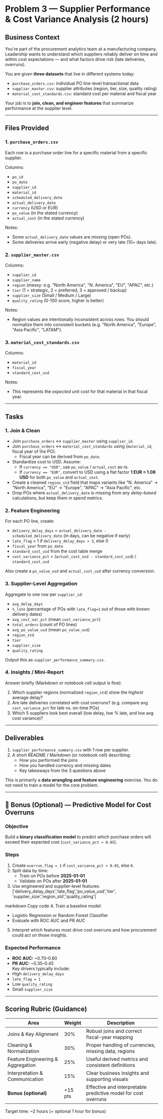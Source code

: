 # Problem 3 — Supplier Performance & Cost Variance Analysis (2 hours)

## Business Context
You're part of the procurement analytics team at a manufacturing company. Leadership wants
to understand which suppliers reliably deliver on time and within cost expectations — and
what factors drive risk (late deliveries, overruns).

You are given **three datasets** that live in different systems today:
- `purchase_orders.csv`: individual PO line-level transactional data
- `supplier_master.csv`: supplier attributes (region, tier, size, quality rating)
- `material_cost_standards.csv`: standard cost per material and fiscal year

Your job is to **join, clean, and engineer features** that summarize performance at the
supplier level.

---

## Files Provided

### 1. `purchase_orders.csv`
Each row is a purchase order line for a specific material from a specific supplier.

Columns:
- `po_id`
- `po_date`
- `supplier_id`
- `material_id`
- `scheduled_delivery_date`
- `actual_delivery_date`
- `currency` (USD or EUR)
- `po_value` (in the stated currency)
- `actual_cost` (in the stated currency)

Notes:
- Some `actual_delivery_date` values are missing (open POs).
- Some deliveries arrive early (negative delay) or very late (10+ days late).

### 2. `supplier_master.csv`
Columns:
- `supplier_id`
- `supplier_name`
- `region` (messy: e.g. "North America", "N. America", "EU", "APAC", etc.)
- `tier` (1 = strategic, 2 = preferred, 3 = approved / backup)
- `supplier_size` (Small / Medium / Large)
- `quality_rating` (0-100 score, higher is better)

Notes:
- Region values are intentionally inconsistent across rows. You should normalize them
  into consistent buckets (e.g. "North America", "Europe", "Asia Pacific", "LATAM").

### 3. `material_cost_standards.csv`
Columns:
- `material_id`
- `fiscal_year`
- `standard_cost_usd`

Notes:
- This represents the *expected* unit cost for that material in that fiscal year.

---

## Tasks

### 1. Join & Clean
- Join `purchase_orders` ↔ `supplier_master` using `supplier_id`.
- Join `purchase_orders` ↔ `material_cost_standards` using
  (`material_id`, fiscal year of the PO).
  - Fiscal year can be derived from `po_date`.
- Standardize cost to USD. Assume:
  - If `currency == "USD"`, use `po_value` / `actual_cost` as-is.
  - If `currency == "EUR"`, convert to USD using a flat factor
    **1 EUR = 1.08 USD** for both `po_value` and `actual_cost`.
- Create a cleaned `region_std` field that maps variants like "N. America" → "North America",
  "EU" → "Europe", "APAC" → "Asia Pacific", etc.
- Drop POs where `actual_delivery_date` is missing from any *delay-based* calculations,
  but keep them in spend metrics.

### 2. Feature Engineering
For each PO line, create:
- `delivery_delay_days` = `actual_delivery_date - scheduled_delivery_date`
  (in days, can be negative if early)
- `late_flag` = 1 if `delivery_delay_days > 3`, else 0
- `fiscal_year` from `po_date`
- `standard_cost_usd` from the cost table merge
- `cost_variance_pct` =
  (`actual_cost_usd - standard_cost_usd`) / `standard_cost_usd`

Also create a `po_value_usd` and `actual_cost_usd` after currency conversion.

### 3. Supplier-Level Aggregation
Aggregate to one row per `supplier_id`:
- `avg_delay_days`
- `%_late` (percentage of POs with `late_flag=1` out of those with known delivery dates)
- `avg_cost_var_pct` (mean `cost_variance_pct`)
- `total_orders` (count of PO lines)
- `avg_po_value_usd` (mean `po_value_usd`)
- `region_std`
- `tier`
- `supplier_size`
- `quality_rating`

Output this as `supplier_performance_summary.csv`.

### 4. Insights / Mini-Report
Answer briefly (Markdown or notebook cell output is fine):
1. Which supplier regions (normalized `region_std`) show the *highest* average delay?
2. Are late deliveries correlated with cost overruns? (e.g. compare avg `cost_variance_pct`
   for late vs. on-time POs)
3. Which 5 suppliers look best overall (low delay, low % late, and low avg cost variance)?

---

## Deliverables
1. `supplier_performance_summary.csv` with 1 row per supplier.
2. A short README / Markdown (or notebook cell) describing:
   - How you performed the joins
   - How you handled currency and missing dates
   - Key takeaways from the 3 questions above

This is primarily a **data wrangling and feature engineering** exercise. You do not
need to train a model for the core problem.

---

## 🔮 Bonus (Optional) — Predictive Model for Cost Overruns

### Objective
Build a **binary classification model** to predict which purchase orders will exceed
their expected cost (`cost_variance_pct > 0.05`).

### Steps
1. Create `overrun_flag = 1` if `cost_variance_pct > 0.05`, else `0`.
2. Split data by time:
   - Train on POs before **2025-01-01**
   - Validate on POs after **2025-01-01**
3. Use engineered and supplier-level features:
['delivery_delay_days','late_flag','po_value_usd','tier',
'supplier_size','region_std','quality_rating']

markdown
Copy code
4. Train a baseline model:
- Logistic Regression or Random Forest Classifier
- Evaluate with ROC AUC and PR AUC
5. Interpret which features most drive cost overruns and how procurement
could act on those insights.

### Expected Performance
- **ROC AUC:** ~0.70–0.80  
- **PR AUC:** ~0.35–0.45  
Key drivers typically include:
- High `delivery_delay_days`
- `late_flag = 1`
- Low `quality_rating`
- Small `supplier_size`

---

## Scoring Rubric (Guidance)

| Area | Weight | Description |
|-------|---------|-------------|
| Joins & Key Alignment | 30% | Robust joins and correct fiscal-year mapping |
| Cleaning & Normalization | 30% | Proper handling of currencies, missing data, regions |
| Feature Engineering & Aggregation | 25% | Useful derived metrics and consistent definitions |
| Interpretation & Communication | 15% | Clear business insights and supporting visuals |
| **Bonus (optional)** | +15 pts | Effective and interpretable predictive model for cost overruns |

Target time: ~2 hours (+ optional 1 hour for bonus)
